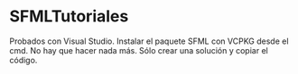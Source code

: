 # SFMLTutoriales

Probados con Visual Studio. Instalar el paquete SFML con VCPKG desde el cmd. No hay que hacer nada más. Sólo crear una solución y copiar el código.

